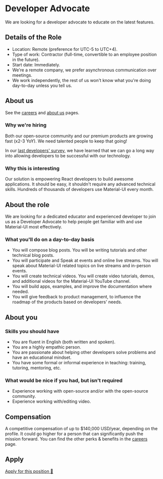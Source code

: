 # Developer Advocate

<p class="description">We are looking for a developer advocate to educate on the latest features.</p>

## Details of the Role

- Location: Remote (preference for UTC-5 to UTC+4).
- Type of work: Contractor (full-time, convertible to an employee position in the future).
- Start date: Immediately.
- We're a remote company, we prefer asynchronous communication over meetings.
- We work independently, the rest of us won't know what you're doing day-to-day unless you tell us.

## About us

See the [careers](/company/careers/) and [about us](https://next.material-ui.com/branding/about/) pages.

### Why we're hiring

Both our open-source community and our premium products are growing fast (x2-3 YoY).
We need talented people to keep that going!

In our [last developers' survey](/blog/2020-developer-survey-results/#5-how-can-we-improve-material-ui-for-you), we have learned that we can go a long way into allowing developers to be successful with our technology.

### Why this is interesting

Our solution is empowering React developers to build awesome applications. It should be easy, it shouldn't require any advanced technical skills. Hundreds of thousands of developers use Material-UI every month.

## About the role

We are looking for a dedicated educator and experienced developer to join us as a Developer Advocate to help people get familiar with and use Material-UI most effectively.

### What you'll do on a day-to-day basis

- You will compose blog posts. You will be writing tutorials and other technical blog posts.
- You will participate and Speak at events and online live streams. You will speak about Material-UI related topics on live streams and in-person events.
- You will create technical videos. You will create video tutorials, demos, and additional videos for the Material-UI YouTube channel.
- You will build apps, examples, and improve the documentation where needed.
- You will give feedback to product management, to influence the roadmap of the products based on developers' needs.

## About you

### Skills you should have

- You are fluent in English (both written and spoken).
- You are a highly empathic person.
- You are passionate about helping other developers solve problems and have an educational mindset.
- You have some formal or informal experience in teaching: training, tutoring, mentoring, etc.

### What would be nice if you had, but isn't required

- Experience working with open-source and/or with the open-source community.
- Experience working with/editing video.

## Compensation

A competitive compensation of up to \$140,000 USD/year, depending on the profile. It could go higher for a person that can significantly push the mission forward. You can find the other perks & benefits in the [careers](/company/careers/#perks-amp-benefits) page.

## Apply

[Apply for this position 📮](https://airtable.com/shrdqo1Z6srZXGcvh?prefill_Applying+for=Developer%20Advocate)
